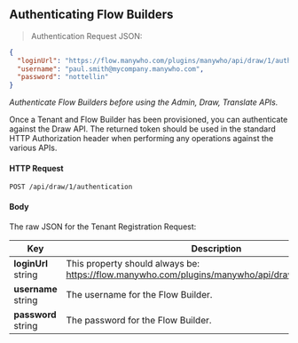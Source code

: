 ## Authenticating Flow Builders

> Authentication Request JSON:

```json
{
  "loginUrl": "https://flow.manywho.com/plugins/manywho/api/draw/1/authentication",
  "username": "paul.smith@mycompany.manywho.com",
  "password": "nottellin"
}
```

*Authenticate Flow Builders before using the Admin, Draw, Translate APIs.*

Once a Tenant and Flow Builder has been provisioned, you can authenticate against the Draw API. The returned token should be used in the standard HTTP Authorization header when performing any operations against the various APIs.

#### HTTP Request

`POST /api/draw/1/authentication`

#### Body

The raw JSON for the Tenant Registration Request:

Key | Description
--- | -----------
**loginUrl**<br/>string | This property should always be: https://flow.manywho.com/plugins/manywho/api/draw/1/authentication
**username**<br/>string | The username for the Flow Builder.
**password**<br/>string | The password for the Flow Builder.
